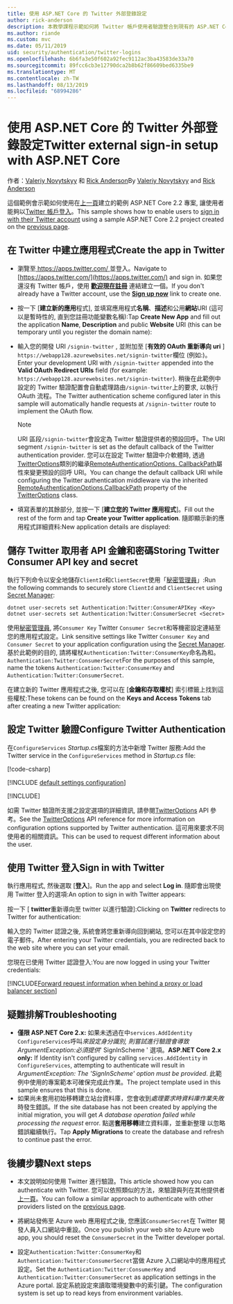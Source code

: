 ```yaml
---
title: 使用 ASP.NET Core 的 Twitter 外部登錄設定
author: rick-anderson
description: 本教學課程示範如何將 Twitter 帳戶使用者驗證整合到現有的 ASP.NET Core 應用程式中。
ms.author: riande
ms.custom: mvc
ms.date: 05/11/2019
uid: security/authentication/twitter-logins
ms.openlocfilehash: 6b6fa3e50f602a92fec9112ac3ba43583de33a70
ms.sourcegitcommit: 89fcc6cb3e12790dca2b8b62f86609bed6335be9
ms.translationtype: MT
ms.contentlocale: zh-TW
ms.lasthandoff: 08/13/2019
ms.locfileid: "68994286"
---
```

# <a name="twitter-external-sign-in-setup-with-aspnet-core"></a><span data-ttu-id="f0e37-103">使用 ASP.NET Core 的 Twitter 外部登錄設定</span><span class="sxs-lookup"><span data-stu-id="f0e37-103">Twitter external sign-in setup with ASP.NET Core</span></span>

<span data-ttu-id="f0e37-104">作者：[Valeriy Novytskyy](https://github.com/01binary) 和 [Rick Anderson](https://twitter.com/RickAndMSFT)</span><span class="sxs-lookup"><span data-stu-id="f0e37-104">By [Valeriy Novytskyy](https://github.com/01binary) and [Rick Anderson](https://twitter.com/RickAndMSFT)</span></span>

<span data-ttu-id="f0e37-105">這個範例會示範如何使用在[上一頁](xref:security/authentication/social/index)建立的範例 ASP.NET Core 2.2 專案, 讓使用者能夠以[Twitter 帳戶登入](https://dev.twitter.com/web/sign-in/desktop-browser)。</span><span class="sxs-lookup"><span data-stu-id="f0e37-105">This sample shows how to enable users to [sign in with their Twitter account](https://dev.twitter.com/web/sign-in/desktop-browser) using a sample ASP.NET Core 2.2 project created on the [previous page](xref:security/authentication/social/index).</span></span>

## <a name="create-the-app-in-twitter"></a><span data-ttu-id="f0e37-106">在 Twitter 中建立應用程式</span><span class="sxs-lookup"><span data-stu-id="f0e37-106">Create the app in Twitter</span></span>

* <span data-ttu-id="f0e37-107">瀏覽至[ https://apps.twitter.com/ ](https://apps.twitter.com/)並登入。</span><span class="sxs-lookup"><span data-stu-id="f0e37-107">Navigate to [https://apps.twitter.com/](https://apps.twitter.com/) and sign in.</span></span> <span data-ttu-id="f0e37-108">如果您還沒有 Twitter 帳戶，使用 **[歡迎現在註冊](https://twitter.com/signup)** 連結建立一個。</span><span class="sxs-lookup"><span data-stu-id="f0e37-108">If you don't already have a Twitter account, use the **[Sign up now](https://twitter.com/signup)** link to create one.</span></span>

* <span data-ttu-id="f0e37-109">按一下 [**建立新的應用**程式], 並填寫應用程式**名稱**、**描述**和公用**網站**URI (這可以是暫時性的, 直到您註冊功能變數名稱):</span><span class="sxs-lookup"><span data-stu-id="f0e37-109">Tap **Create New App** and fill out the application **Name**, **Description** and public **Website** URI (this can be temporary until you register the domain name):</span></span>

* <span data-ttu-id="f0e37-110">輸入您的開發 URI `/signin-twitter` , 並附加至 [**有效的 OAuth 重新導向 uri** ] `https://webapp128.azurewebsites.net/signin-twitter`欄位 (例如:)。</span><span class="sxs-lookup"><span data-stu-id="f0e37-110">Enter your development URI with `/signin-twitter` appended into the **Valid OAuth Redirect URIs** field (for example: `https://webapp128.azurewebsites.net/signin-twitter`).</span></span> <span data-ttu-id="f0e37-111">稍後在此範例中設定的 Twitter 驗證配置會自動處理路由`/signin-twitter`上的要求, 以執行 OAuth 流程。</span><span class="sxs-lookup"><span data-stu-id="f0e37-111">The Twitter authentication scheme configured later in this sample will automatically handle requests at `/signin-twitter` route to implement the OAuth flow.</span></span>

  > [!NOTE]
  > <span data-ttu-id="f0e37-112">URI 區段`/signin-twitter`會設定為 Twitter 驗證提供者的預設回呼。</span><span class="sxs-lookup"><span data-stu-id="f0e37-112">The URI segment `/signin-twitter` is set as the default callback of the Twitter authentication provider.</span></span> <span data-ttu-id="f0e37-113">您可以在設定 Twitter 驗證中介軟體時, 透過[TwitterOptions](/dotnet/api/microsoft.aspnetcore.authentication.twitter.twitteroptions)類別的繼承[RemoteAuthenticationOptions. CallbackPath](/dotnet/api/microsoft.aspnetcore.authentication.remoteauthenticationoptions.callbackpath)屬性來變更預設的回呼 URI。</span><span class="sxs-lookup"><span data-stu-id="f0e37-113">You can change the default callback URI while configuring the Twitter authentication middleware via the inherited [RemoteAuthenticationOptions.CallbackPath](/dotnet/api/microsoft.aspnetcore.authentication.remoteauthenticationoptions.callbackpath) property of the [TwitterOptions](/dotnet/api/microsoft.aspnetcore.authentication.twitter.twitteroptions) class.</span></span>

* <span data-ttu-id="f0e37-114">填寫表單的其餘部分, 並按一下 [**建立您的 Twitter 應用程式**]。</span><span class="sxs-lookup"><span data-stu-id="f0e37-114">Fill out the rest of the form and tap **Create your Twitter application**.</span></span> <span data-ttu-id="f0e37-115">隨即顯示新的應用程式詳細資料:</span><span class="sxs-lookup"><span data-stu-id="f0e37-115">New application details are displayed:</span></span>

## <a name="storing-twitter-consumer-api-key-and-secret"></a><span data-ttu-id="f0e37-116">儲存 Twitter 取用者 API 金鑰和密碼</span><span class="sxs-lookup"><span data-stu-id="f0e37-116">Storing Twitter Consumer API key and secret</span></span>

<span data-ttu-id="f0e37-117">執行下列命令以安全地儲存`ClientId`和`ClientSecret`使用「[秘密管理員](xref:security/app-secrets)」:</span><span class="sxs-lookup"><span data-stu-id="f0e37-117">Run the following commands to securely store `ClientId` and `ClientSecret` using [Secret Manager](xref:security/app-secrets):</span></span>

```console
dotnet user-secrets set Authentication:Twitter:ConsumerAPIKey <Key>
dotnet user-secrets set Authentication:Twitter:ConsumerSecret <Secret>
```

<span data-ttu-id="f0e37-118">使用[秘密管理員](xref:security/app-secrets), 將`Consumer Key` Twitter `Consumer Secret`和等機密設定連結至您的應用程式設定。</span><span class="sxs-lookup"><span data-stu-id="f0e37-118">Link sensitive settings like Twitter `Consumer Key` and `Consumer Secret` to your application configuration using the [Secret Manager](xref:security/app-secrets).</span></span> <span data-ttu-id="f0e37-119">基於此範例的目的, 請將權杖`Authentication:Twitter:ConsumerKey`命名為和。 `Authentication:Twitter:ConsumerSecret`</span><span class="sxs-lookup"><span data-stu-id="f0e37-119">For the purposes of this sample, name the tokens `Authentication:Twitter:ConsumerKey` and `Authentication:Twitter:ConsumerSecret`.</span></span>

<span data-ttu-id="f0e37-120">在建立新的 Twitter 應用程式之後, 您可以在 [**金鑰和存取權杖**] 索引標籤上找到這些權杖:</span><span class="sxs-lookup"><span data-stu-id="f0e37-120">These tokens can be found on the **Keys and Access Tokens** tab after creating a new Twitter application:</span></span>

## <a name="configure-twitter-authentication"></a><span data-ttu-id="f0e37-121">設定 Twitter 驗證</span><span class="sxs-lookup"><span data-stu-id="f0e37-121">Configure Twitter Authentication</span></span>

<span data-ttu-id="f0e37-122">在`ConfigureServices` *Startup.cs*檔案的方法中新增 Twitter 服務:</span><span class="sxs-lookup"><span data-stu-id="f0e37-122">Add the Twitter service in the `ConfigureServices` method in *Startup.cs* file:</span></span>

[!code-csharp[](~/security/authentication/social/social-code/StartupTwitter.cs?name=snippet&highlight=10-14)]

[!INCLUDE [default settings configuration](includes/default-settings.md)]

[!INCLUDE[](includes/chain-auth-providers.md)]

<span data-ttu-id="f0e37-123">如需 Twitter 驗證所支援之設定選項的詳細資訊, 請參閱[TwitterOptions](/dotnet/api/microsoft.aspnetcore.builder.twitteroptions) API 參考。</span><span class="sxs-lookup"><span data-stu-id="f0e37-123">See the [TwitterOptions](/dotnet/api/microsoft.aspnetcore.builder.twitteroptions) API reference for more information on configuration options supported by Twitter authentication.</span></span> <span data-ttu-id="f0e37-124">這可用來要求不同使用者的相關資訊。</span><span class="sxs-lookup"><span data-stu-id="f0e37-124">This can be used to request different information about the user.</span></span>

## <a name="sign-in-with-twitter"></a><span data-ttu-id="f0e37-125">使用 Twitter 登入</span><span class="sxs-lookup"><span data-stu-id="f0e37-125">Sign in with Twitter</span></span>

<span data-ttu-id="f0e37-126">執行應用程式, 然後選取 [**登入**]。</span><span class="sxs-lookup"><span data-stu-id="f0e37-126">Run the app and select **Log in**.</span></span> <span data-ttu-id="f0e37-127">隨即會出現使用 Twitter 登入的選項:</span><span class="sxs-lookup"><span data-stu-id="f0e37-127">An option to sign in with Twitter appears:</span></span>

<span data-ttu-id="f0e37-128">按一下 [ **twitter**重新導向至 twitter 以進行驗證]:</span><span class="sxs-lookup"><span data-stu-id="f0e37-128">Clicking on **Twitter** redirects to Twitter for authentication:</span></span>

<span data-ttu-id="f0e37-129">輸入您的 Twitter 認證之後, 系統會將您重新導向回到網站, 您可以在其中設定您的電子郵件。</span><span class="sxs-lookup"><span data-stu-id="f0e37-129">After entering your Twitter credentials, you are redirected back to the web site where you can set your email.</span></span>

<span data-ttu-id="f0e37-130">您現在已使用 Twitter 認證登入:</span><span class="sxs-lookup"><span data-stu-id="f0e37-130">You are now logged in using your Twitter credentials:</span></span>

[!INCLUDE[Forward request information when behind a proxy or load balancer section](includes/forwarded-headers-middleware.md)]

## <a name="troubleshooting"></a><span data-ttu-id="f0e37-131">疑難排解</span><span class="sxs-lookup"><span data-stu-id="f0e37-131">Troubleshooting</span></span>

* <span data-ttu-id="f0e37-132">**僅限 ASP.NET Core 2.x:** 如果未透過在中`services.AddIdentity` `ConfigureServices`呼叫*來設定身分識別, 則嘗試進行驗證會導致 ArgumentException:必須提供*' SignInScheme ' 選項。</span><span class="sxs-lookup"><span data-stu-id="f0e37-132">**ASP.NET Core 2.x only:** If Identity isn't configured by calling `services.AddIdentity` in `ConfigureServices`, attempting to authenticate will result in *ArgumentException: The 'SignInScheme' option must be provided*.</span></span> <span data-ttu-id="f0e37-133">此範例中使用的專案範本可確保完成此作業。</span><span class="sxs-lookup"><span data-stu-id="f0e37-133">The project template used in this sample ensures that this is done.</span></span>
* <span data-ttu-id="f0e37-134">如果尚未套用初始移轉建立站台資料庫，您會收到*處理要求時資料庫作業失敗*時發生錯誤。</span><span class="sxs-lookup"><span data-stu-id="f0e37-134">If the site database has not been created by applying the initial migration, you will get *A database operation failed while processing the request* error.</span></span> <span data-ttu-id="f0e37-135">點選**套用移轉**建立資料庫，並重新整理 以忽略錯誤繼續執行。</span><span class="sxs-lookup"><span data-stu-id="f0e37-135">Tap **Apply Migrations** to create the database and refresh to continue past the error.</span></span>

## <a name="next-steps"></a><span data-ttu-id="f0e37-136">後續步驟</span><span class="sxs-lookup"><span data-stu-id="f0e37-136">Next steps</span></span>

* <span data-ttu-id="f0e37-137">本文說明如何使用 Twitter 進行驗證。</span><span class="sxs-lookup"><span data-stu-id="f0e37-137">This article showed how you can authenticate with Twitter.</span></span> <span data-ttu-id="f0e37-138">您可以依照類似的方法，來驗證與列在其他提供者[上一頁](xref:security/authentication/social/index)。</span><span class="sxs-lookup"><span data-stu-id="f0e37-138">You can follow a similar approach to authenticate with other providers listed on the [previous page](xref:security/authentication/social/index).</span></span>

* <span data-ttu-id="f0e37-139">將網站發佈至 Azure web 應用程式之後, 您應該`ConsumerSecret`在 Twitter 開發人員入口網站中重設。</span><span class="sxs-lookup"><span data-stu-id="f0e37-139">Once you publish your web site to Azure web app, you should reset the `ConsumerSecret` in the Twitter developer portal.</span></span>

* <span data-ttu-id="f0e37-140">設定`Authentication:Twitter:ConsumerKey`和`Authentication:Twitter:ConsumerSecret`當做 Azure 入口網站中的應用程式設定。</span><span class="sxs-lookup"><span data-stu-id="f0e37-140">Set the `Authentication:Twitter:ConsumerKey` and `Authentication:Twitter:ConsumerSecret` as application settings in the Azure portal.</span></span> <span data-ttu-id="f0e37-141">設定系統設定來讀取環境變數中的索引鍵。</span><span class="sxs-lookup"><span data-stu-id="f0e37-141">The configuration system is set up to read keys from environment variables.</span></span>
